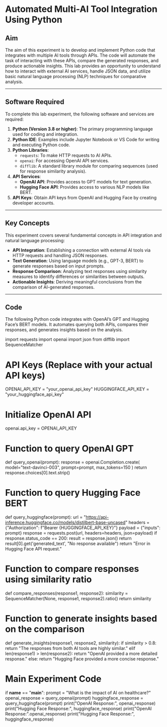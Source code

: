 # Automated Multi-AI Tool Integration Using Python

## Aim
The aim of this experiment is to develop and implement Python code that integrates with multiple AI tools through APIs. The code will automate the task of interacting with these APIs, compare the generated responses, and produce actionable insights. This lab provides an opportunity to understand how to interact with external AI services, handle JSON data, and utilize basic natural language processing (NLP) techniques for comparative analysis.

---

## Software Required
To complete this lab experiment, the following software and services are required:

1. **Python (Version 3.8 or higher)**: The primary programming language used for coding and integration.
2. **Python IDE**: Examples include Jupyter Notebook or VS Code for writing and executing Python code.
3. **Python Libraries**:
   - `requests`: To make HTTP requests to AI APIs.
   - `openai`: For accessing OpenAI API services.
   - `difflib`: A standard library module for comparing sequences (used for response similarity analysis).
4. **API Services**:
   - **OpenAI API**: Provides access to GPT models for text generation.
   - **Hugging Face API**: Provides access to various NLP models like BERT.
5. **API Keys**: Obtain API keys from OpenAI and Hugging Face by creating developer accounts.

---

## Key Concepts
This experiment covers several fundamental concepts in API integration and natural language processing:

- **API Integration**: Establishing a connection with external AI tools via HTTP requests and handling JSON responses.
- **Text Generation**: Using language models (e.g., GPT-3, BERT) to generate responses based on input prompts.
- **Response Comparison**: Analyzing text responses using similarity measures to identify differences or similarities between outputs.
- **Actionable Insights**: Deriving meaningful conclusions from the comparison of AI-generated responses.

---

## Code
The following Python code integrates with OpenAI’s GPT and Hugging Face’s BERT models. It automates querying both APIs, compares their responses, and generates insights based on the analysis.


import requests
import openai
import json
from difflib import SequenceMatcher

# API Keys (Replace with your actual API keys)
OPENAI_API_KEY = "your_openai_api_key"
HUGGINGFACE_API_KEY = "your_huggingface_api_key"

# Initialize OpenAI API
openai.api_key = OPENAI_API_KEY

# Function to query OpenAI GPT
def query_openai(prompt):
    response = openai.Completion.create(
        model="text-davinci-003",
        prompt=prompt,
        max_tokens=150
    )
    return response.choices[0].text.strip()

# Function to query Hugging Face BERT
def query_huggingface(prompt):
    url = "https://api-inference.huggingface.co/models/distilbert-base-uncased"
    headers = {"Authorization": f"Bearer {HUGGINGFACE_API_KEY}"}
    payload = {"inputs": prompt}
    response = requests.post(url, headers=headers, json=payload)
    if response.status_code == 200:
        result = response.json()
        return result[0].get('generated_text', "No response available")
    return "Error in Hugging Face API request."

# Function to compare responses using similarity ratio
def compare_responses(response1, response2):
    similarity = SequenceMatcher(None, response1, response2).ratio()
    return similarity

# Function to generate insights based on the comparison
def generate_insights(response1, response2, similarity):
    if similarity > 0.8:
        return "The responses from both AI tools are highly similar."
    elif len(response1) > len(response2):
        return "OpenAI provided a more detailed response."
    else:
        return "Hugging Face provided a more concise response."

# Main Experiment Code
if __name__ == "__main__":
    prompt = "What is the impact of AI on healthcare?"
    openai_response = query_openai(prompt)
    huggingface_response = query_huggingface(prompt)
     print("OpenAI Response:", openai_response)
    print("Hugging Face Response:", huggingface_response)
    print("OpenAI Response:".openai_response)
    print("Hugging Face Response:", huggingface_response)
    



